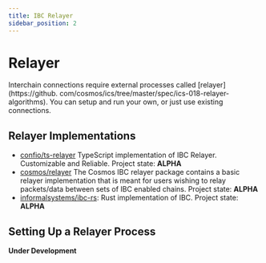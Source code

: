 ```yaml
---
title: IBC Relayer
sidebar_position: 2
---
```


# Relayer

Interchain connections require external processes called [relayer](https://github.
com/cosmos/ics/tree/master/spec/ics-018-relayer-algorithms). You can setup and run your own, or just use existing
connections.

## Relayer Implementations

- [confio/ts-relayer](https://github.com/confio/ts-relayer) TypeScript implementation of IBC Relayer. Customizable and Reliable.
  Project state: **ALPHA**
- [cosmos/relayer](https://github.com/cosmos/relayer) The Cosmos IBC relayer package contains a basic relayer
  implementation that is meant for users wishing to relay packets/data between sets of IBC enabled chains. Project
  state: **ALPHA**
- [informalsystems/ibc-rs](https://github.com/informalsystems/ibc-rs): Rust implementation of IBC. Project state:
  **ALPHA**

## Setting Up a Relayer Process

**Under Development**

